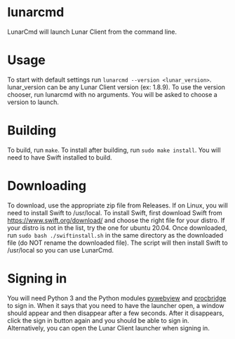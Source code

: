 # lunarcmd
LunarCmd will launch Lunar Client from the command line.
# Usage
To start with default settings run `lunarcmd --version <lunar_version>`. lunar_version can be any Lunar Client version (ex: 1.8.9). To use the version chooser, run lunarcmd with no arguments. You will be asked to choose a version to launch.
# Building
To build, run `make`. To install after building, run `sudo make install`. You will need to have Swift installed to build.
# Downloading
To download, use the appropriate zip file from Releases. If on Linux, you will need to install Swift to /usr/local. To install Swift, first download Swift from https://www.swift.org/download/ and choose the right file for your distro. If your distro is not in the list, try the one for ubuntu 20.04. Once downloaded, run `sudo bash ./swiftinstall.sh` in the same directory as the downloaded file (do NOT rename the downloaded file). The script will then install Swift to /usr/local so you can use LunarCmd.

# Signing in
You will need Python 3 and the Python modules [pywebview](https://pypi.org/project/pywebview/) and [procbridge](https://pypi.org/project/procbridge/) to sign in. When it says that you need to have the launcher open, a window should appear and then disappear after a few seconds. After it disappears, click the sign in button again and you should be able to sign in. Alternatively, you can open the Lunar Client launcher when signing in.
